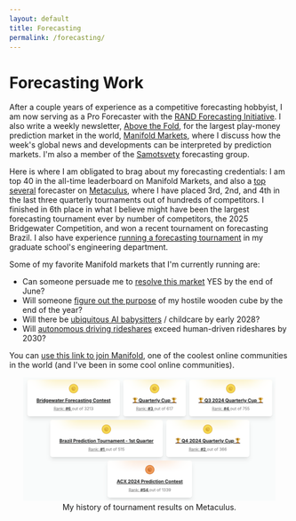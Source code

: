 ```yaml
---
layout: default
title: Forecasting
permalink: /forecasting/
---
```


# Forecasting Work

After a couple years of experience as a competitive forecasting hobbyist, I am now serving as a Pro Forecaster with the [RAND Forecasting Initiative](https://www.rand.org/global-and-emerging-risks/forecasting-initiative.html).  I also write a weekly newsletter, [Above the Fold](https://news.manifold.markets/), for the largest play-money prediction market in the world, [Manifold Markets](https://manifold.markets/), where I discuss how the week's global news and developments can be interpreted by prediction markets.  I'm also a member of the [Samotsvety](https://samotsvety.org/) forecasting group.

Here is where I am obligated to brag about my forecasting credentials: I am top 40 in the all-time leaderboard on Manifold Markets, and also a [top several](https://www.metaculus.com/accounts/profile/123595/) forecaster on [Metaculus](https://www.metaculus.com/), where I have placed 3rd, 2nd, and 4th in the last three quarterly tournaments out of hundreds of competitors.  I finished in 6th place in what I believe might have been the largest forecasting tournament ever by number of competitors, the 2025 Bridgewater Competition, and won a recent tournament on forecasting Brazil.  I also have experience [running a forecasting tournament](https://thebsdetector.substack.com/p/you-can-just-run-contests) in my graduate school's engineering department.

Some of my favorite Manifold markets that I'm currently running are:
- Can someone persuade me to [resolve this market](https://manifold.markets/bens/i-will-resolve-this-market-no-at-th) YES by the end of June?
- Will someone [figure out the purpose](https://manifold.markets/bens/will-someone-figure-out-what-my-now) of my hostile wooden cube by the end of the year?
- Will there be [ubiquitous AI babysitters](https://manifold.markets/bens/will-this-yudkowsky-tweet-on-ai-bab) / childcare by early 2028?
- Will [autonomous driving rideshares](https://manifold.markets/bens/will-autonomous-driving-rideshares) exceed human-driven rideshares by 2030?

You can [use this link to join Manifold](https://manifold.markets?r=YmVucw), one of the coolest online communities in the world (and I've been in some cool online communities).

<div style="text-align: center;">
  <img src="/assets/images/tournaments.png" alt="My Metaculus tournament history." style="max-width: 90%; width: 500px;">
  <figcaption>My history of tournament results on Metaculus.</figcaption>
</div>
